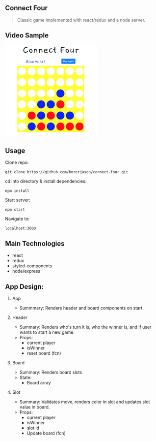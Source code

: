 ## Connect Four
> Classic game implemented with react/redux and a node server.

## Video Sample

[<img src="images/four.png" height="300" width="300">](https://www.youtube.com/watch?v=fNkz_jUvDYA&feature=youtu.be)
## Usage

Clone repo:
```
git clone https://github.com/borerjason/connect-four.git  
```

cd into directory & install dependencies:
```
npm install
```

Start server:
```
npm start
```

Navigate to:
```
localhost:3000
```

## Main Technologies
  - react  
  - redux  
  - styled-components  
  - node/express

## App Design:

1. App
   - Summmary: Renders header and board components on start.   
      
2. Header
   - Summary: Renders who's turn it is, who the winner is, and if user wants to start a new game.  
   - Props:
     - current player
     - isWinner   
     - reset board (fcn)  
  
3. Board
   - Summary: Renders board slots  
   - State:  
     - Board array  
  
4. Slot  
   - Summary: Validates move, renders color in slot and updates slot value in board.  
   - Props:  
     - current player 
     - isWinner  
     - slot id  
     - Update board (fcn)

